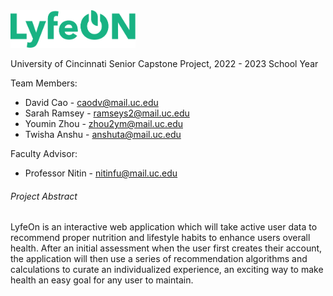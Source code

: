 <img src="https://github.com/davidcao1337/senior-design/blob/main/lyfeon-logo.png" width=200>

University of Cincinnati Senior Capstone Project, 2022 - 2023 School Year

Team Members:
- David Cao - caodv@mail.uc.edu
- Sarah Ramsey - ramseys2@mail.uc.edu
- Youmin Zhou - zhou2ym@mail.uc.edu
- Twisha Anshu - anshuta@mail.uc.edu


Faculty Advisor:
- Professor Nitin - nitinfu@mail.uc.edu

###### Project Abstract

LyfeOn is an interactive web application which will take active user data to recommend proper nutrition and lifestyle habits to enhance users overall health. After an initial assessment when the user first creates their account, the application will then use a series of recommendation algorithms and calculations to curate an individualized experience, an exciting way to make health an easy goal for any user to maintain.

